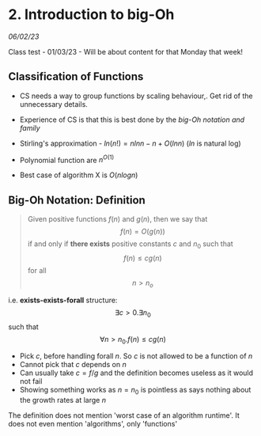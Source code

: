# 2. Introduction to big-Oh
_06/02/23_

Class test - 01/03/23 - Will be about content for that Monday that week! 

## Classification of Functions
- CS needs a way to group functions by scaling behaviour,. Get rid of the unnecessary details. 
- Experience of CS is that this is best done by the *big-Oh notation and family*

- Stirling's approximation - $ln(n!) = n ln n - n + O(ln n)$  ($ln$ is natural log)
- Polynomial function are $n^{O(1)}$
- Best case of algorithm X is $O(n log n)$

## Big-Oh Notation: Definition
> Given positive functions $f(n)$ and $g(n)$, then we say that
> $$f(n) = O(g(n))$$
> if and only if **there exists** positive constants $c$ and $n_0$ such that
> $$f(n)\le cg(n)$$ for all
> $$n \gt n_o$$

i.e. **exists-exists-forall** structure:
$$\exists c>0. \exists n_0$$ such that
$$\forall n\gt n_0. f(n)\le c g(n)$$

- Pick $c$, before handling forall $n$. So $c$ is not allowed to be a function of $n$
- Cannot pick that $c$ depends on $n$
- Can usually take $c = f/g$ and the definition becomes useless as it would not fail
- Showing something works as $n=n_0$ is pointless as says nothing about the growth rates at large $n$

The definition does not mention 'worst case of an algorithm runtime'. It does not even mention 'algorithms', only 'functions'